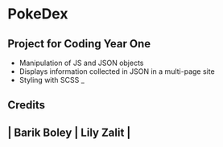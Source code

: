 # PokeDex
## Project for Coding Year One
- Manipulation of JS and JSON objects
- Displays information collected in JSON in a multi-page site
- Styling with SCSS
_
## Credits

| Barik Boley 	| Lily Zalit 	|
-
